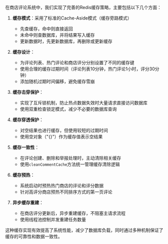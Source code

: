 在商店评论系统中，我们实现了完善的Redis缓存策略，主要包括以下几个方面：

1. **缓存模式**：采用了标准的Cache-Aside模式（缓存旁路模式）
   - 先查缓存，命中则直接返回
   - 未命中则查数据库，并将结果写入缓存
   - 更新数据时，先更新数据库，再删除或更新缓存

2. **缓存设计**：
   - 为评论列表、热门评论和商店评分分别设置了不同的缓存键
   - 使用合理的缓存过期时间（评论列表10分钟，热门评论1小时，评分30分钟）
   - 添加随机过期时间偏移，避免缓存雪崩

3. **缓存击穿保护**：
   - 实现了互斥锁机制，防止热点数据失效时大量请求直接访问数据库
   - 使用双重检查锁定模式，减少不必要的数据库查询

4. **缓存穿透保护**：
   - 对空结果也进行缓存，但使用较短的过期时间
   - 使用空对象（"{}"）作为缓存值表示空结果

5. **缓存一致性**：
   - 在评论创建、删除和举报处理时，主动清除相关缓存
   - 使用`cleanCommentCache`方法统一管理缓存清除逻辑

6. **缓存预热**：
   - 系统启动时预热热门商店的评论和评分数据
   - 针对高评分商店预热不同排序方式的第一页评论

7. **异步缓存重建**：
   - 在商店评分更新后，异步重建缓存，不阻塞主请求流程
   - 使用线程池控制并发重建任务数量

这种缓存实现有效提高了系统性能，减少了数据库负载，同时通过多种机制保证了缓存的可靠性和数据一致性。

